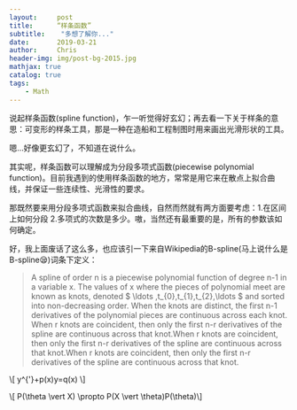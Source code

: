 ```yaml
---
layout:     post
title:      “样条函数”
subtitle:    "多想了解你..."
date:       2019-03-21
author:     Chris
header-img: img/post-bg-2015.jpg
mathjax: true
catalog: true
tags:
    - Math
---
```


说起样条函数(spline function)，乍一听觉得好玄幻；再去看一下关于样条的意思：可变形的样条工具，那是一种在造船和工程制图时用来画出光滑形状的工具。

嗯...好像更玄幻了，不知道在说什么。

其实呢，样条函数可以理解成为分段多项式函数(piecewise polynomial function)。目前我遇到的使用样条函数的地方，常常是用它来在散点上拟合曲线，并保证一些连续性、光滑性的要求。

那既然要来用分段多项式函数来拟合曲线，自然而然就有两方面要考虑：1.在区间上如何分段 2.多项式的次数是多少。嗷，当然还有最重要的是，所有的参数该如何确定。

好，我上面废话了这么多，也应该引一下来自Wikipedia的B-spline(马上说什么是B-spline😪)词条下定义：

> A spline of order n is a piecewise polynomial function of degree n-1 in a variable x. The values of x where the pieces of polynomial meet are known as knots, denoted $ \ldots ,t_{0},t_{1},t_{2},\ldots $ and sorted into non-decreasing order. When the knots are distinct, the first n-1 derivatives of the polynomial pieces are continuous across each knot. When r knots are coincident, then only the first n-r derivatives of the spline are continuous across that knot.When r knots are coincident, then only the first n-r derivatives of the spline are continuous across that knot.When r knots are coincident, then only the first n-r derivatives of the spline are continuous across that knot.


\\[ y^{'}+p(x)y=q(x) \\]

\\[ P(\theta \vert X) \propto P(X \vert \theta)P(\theta)\\]
